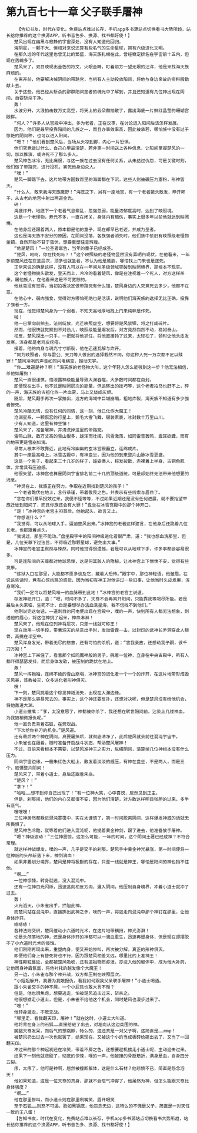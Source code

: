 # 第九百七十一章 父子联手屠神
        【告知书友，时代在变化，免费站点难以长存，手机app多书源站点切换看书大势所趋，站长给你推荐的这个换源APP，听书音色多、换源、找书都好使！】
       楚风出现在幽黑与寂静的宇宙深处，没有人知道他回归。
       海阴星，一颗不大、但相对来说还算有些名气的生命星球，拥有六级进化文明。
       在那久远的年代这里也曾无比的繁盛，海天族扎根在此，曾经稳定排名在宇宙前十五内，但现在落魄多了。
       楚风来了，双目映现出金色的符文，火眼金睛，盯着前方一望无垠的汪洋，他是来找海天族麻烦的。
       在离开前，他要解决掉阴间的带路党，当初有人主动投效阳间，将他与身边亲故的资料殷勤献上去。
       关于这些，他已经从斩杀的那群阳间圣者的魂光中了解到，并且还知道有几位神出现在阴间，自要斩杀干净。
       轰！
       水波分开，大浪拍击数万丈高空，将天上的云朵都拍散了，露出海底一片鲜红晶莹的珊瑚宫殿群。
       “何人？”许多人从宫殿中冲出，多为老者，正在议事，在讨论进入阳间后该怎样发展。
       因为，他们是最早投靠阳间的几族之一，而且办事效率高，因此被承若，哪怕族中没有过于惊艳的阴间种，也可以进入阳间。
       “嗯？！”他们看到楚风后，当场从头凉到脚，内心一片恐惧。
       他们究竟做过什么，自己心里最清楚，若非第一时间送上各种信息，让阳间掌握楚风的一切，加以推演，或许死不了那么多人。
       楚风神色冰冷，无比痛恨，与这一族在过去没有任何关系，从未结过仇怨，可是关键时刻，他们做了带路党，进行投机，害死他身边众人。
       “噗！”
       楚风一脚踏下去，这片地带方圆数百里的海面都在下沉，这些人则被碾压为齑粉，形神皆灭。
       “什么人，敢来我海天族撒野！”海底之下，另有一座地宫，有一个老者披头散发，睁开眸子，从古老的地宫中射出两道金光。
       砰！
       海底炸开，地底下一个老者气息紊乱，忽强忽弱，能量浓郁度高时，达到了映照境。
       这是一个老怪物，寿元不多，一直在闭关，身体内有暗伤，事实上很多年以前他就达到映照境。
       在他身后还跟着两人，原本都是他的童子，现在却早已老迈，并成为圣者。
       这也是海天族不安分的原因，在阴间没落，各族强者消失时，他们族中依旧有映照级老怪物坐镇，自然开始不甘于蛰伏，想要重塑往昔辉煌。
       “他是楚风！”一位圣者禀告，当年的童子已经成圣。
       “楚风，呵呵，你在找死吗？！”这个映照级的老怪物显然没有弄明白现状，在他看来，一年多前楚风还在亚圣层次，顶多也就圣者，不认为他是威胁，哪怕找上门来也是送死。
       正常来说的确是这样，没有人可以在一年间从圣级领域突破到映照境界，那根本不现实。
       这个老怪物披头散发，登天而上，冷冷的看着楚风，像是在注视着一个死人，对方这样杀来，屠他族人，在他看来这是不可宽恕的。
       他丝毫没有觉得，当初拍板决定做带路党有什么错，楚风身边的人究竟死去多少，他都不在意。
       在他心中，弱肉强食，觉得对方哪怕死绝也是活该，说明他们海天族的选择无比正确，投靠了强者一方。
       现在，他觉得楚风身为一个弱者，不知天高地厚地找上门来纯粹是作死。
       啪！
       他一巴掌向前拍去，法则绽放，光芒映照虚空，想要将楚风禁锢，将之打成碎片。
       然而，他很快就觉察到不对劲儿，映照级能量爆发后，对方竟然岿然不动，稳如泰山。
       相反，楚风探出一只手，一把就将他抓住，将他直接拎了过来，太轻松了，顿时让他头皮发发寒，浑身都是老鸡皮疙瘩。
       接着，他的肉身与魂光寸寸断裂，他在迅速瓦解与炸开。
       “同为映照者，你与雷公、天刀等人做出的选择截然不同，你这种人死一万次都不足以赎罪！”楚风冷冽的声音如同闪电横空，撼动天宇。
       “你……难道是神？啊！”海天族的老怪物大叫，这个年轻人怎么能强到这一步？他无法相信，杀他如屠狗！
       楚风一直很谨慎，怕泄露神级能量导致大渊吞噬，大多数时间都在自封。
       即便现在出手，也不过是映照层次的能量，但运转出的技巧等，这个老者拍马也赶不上，砰的一声，海天族的古祖化作一片血雾，马上又烧成灰烬。
       随后，楚风翻手再次一掌拍出，远方的海域中巨城崩塌，祖地炸裂，海天族不知道有多少强者惨死。
       楚风冷酷无情，没有任何的同情，这一刻，他已化作大魔王！
       沧澜星系，一颗恢宏的行星上，鹅毛大雪飞舞，银装素裹，冰封数十万里山川。
       少有人知道，这里有神坐镇！
       楚风来了，准备屠神，并清洗掉这里的带路党。
       雷鸣山脉，数万丈高的雪山很多，雄浑而壮阔，风雪激荡，如同雷音轰鸣，震耳欲聋，而有的地带更是雪崩如海。
       寻常人根本不敢靠近，此地有冷幽幽的玄冰宫殿矗立，连绵成片。
       其中一座最高峰上，冰雪古殿中，有神盘坐，因为他的到来整片山脉冰雪更盛。
       这是一个男子，看起来三十几岁的样子，雄姿慑人，棕发披散，赤裸着上半身，古铜色肌体，非常具有压迫感。
       他很失望，冰神宫也算是阴间宇宙排名前二十几的顶级道统，可是却始终无法带来他想要的消息。
       “神灵在上，我族正在努力，争取在近期找到楚风的孩子！”
       一个老者跪伏在地上，言行恭谨，带着敬畏之色，并表示有些线索与眉目了。
       “念在你们最早投效过来，我便不怪等等，不过如果近期还是没有任何进展，就不要指望举族迁徙到阳间了，而且你族还会有大罪！”盘坐在冰雪宫殿中的那个神开口。
       “是！”冰神宫的老宫主叩首后，他抬起头，欲言又止。
       “你想说什么？”
       “我觉得，可以从地球入手，逼迫楚风出来。”冰神宫的老者这样建言，在他身后还跪着几位长老，也都跟着点头。
       “我说过，那里不能动。”盘坐殿宇中的阳间神级进化者很严肃，道：“我也想血洗那里，但是，几位天尊下过法旨，不得临近那颗星球，避免出大事。”
       冰神宫的老宫主默然与悚然，同时他觉得很遗憾，若是可以从地球下手，许多事都会容易很多。
       可是连阳间的天尊都对地球忌惮，这是何其骇人的隐秘，让冰神宫上下惴惴不安，觉得有些发瘆。
       “炼狱入口在那里，大能都不愿多谈及它，藏着大恐怖。”殿宇中，那位神轻语，他皱眉，在说这些话时，竟有心惊肉跳的感觉，因为当初有神王对他讲过一些旧事，让他当时头皮发麻，浑身寒冷。
       “我们一定可以将楚风唯一的血脉带到此地！”冰神宫的老宫主说道。
       棕发神祇开口，道：“嗯，时间不多了，天尊不会再离开阳间，只能靠我等竭尽所能。若是最后关头来临，生死不计，自是要想尽办法血洗星海，我不信找不到他们。”
       他刚说完这句话，一道刺目的闪电便出现在宫殿中，噗的一声，快到所有人都无法想象，刺透他的眉心，将这位神挑了起来，神血淋淋！
       楚风来了，他现在位列神将层次，只差一线就可称王！
       现在动用一切手段，带着滔天的杀意出手时，发动雷霆一击，以封印的武神长矛洞穿此人额骨，高挑在半空中。
       楚风浑身发光，带着无尽的怒意，还有可怕的杀机，道：“害我亲故，还想动我子嗣，该千刀万剐！”
       冰神宫上下呆住了，看着那个如同魔神般的男子，挑着一位神，立身在中央古殿中，所有人都吓得瑟瑟发抖，而后身体发软，被压制的跪伏在地上。
       轰！
       楚风一挥袍袖，连绵不绝的雪山崩塌，冰神宫的进化者一个一个的炸开，在这片地带形成毁灭风暴，该教被灭，众多进化者形神俱灭。
       嗖！
       下一刻，楚风挑着这个棕发神祇消失，出现在大渊边缘。
       神不是那么容易死去的，事实上，这个神还要反扑，还想对决呢，但是楚风没有给他机会，将他轰进大渊。
       小道士撇嘴：“爹，太没意思了，神都被你杀了，我还想在转世阳间前，沾染上几缕神血，为我娘稍微报仇呢。”
       他一直负责背着石狐，在旁观战。
       “下次给你补刀的机会。”楚风道。
       还有最后两个神在阴间，真要屠掉后，就彻底清净了，此后楚风就会前往混沌宇宙中。
       小朱雀也在跟着，随时准备开启战斗状态，帮助楚风屠神！
       不过，目前来看根本不需要，以楚风准神王之实力，纵横阴间，清算掉几位神根本没有什么压力。
       阴间宇宙边缘，一艘朱红色大船上，散发着淡淡的威压，有神在盘坐，不是两人，而是三个，威慑整片阴间！
       楚风来了，带着小道士，身后还跟着朱焱。
       “楚风？！”
       “拿下！”
       “哈哈……想不到你自己出现了！”有一位神大笑，心中喜悦，居然见到正主。
       但是，刹那间，他们的内心又都很不安，因为他们清楚，对方敢这样明目张胆的过来，多半有底气。
       嗖嗖嗖！
       三位神居然都躲进混沌雾霭中，实在太谨慎了，第一时间脱离阴间，这样爆发神威的话就无所畏惧了。
       楚风神色冷酷，就等着他们进入混沌呢，他提着黄金神剑，跟了进去，他准备放手屠神。
       “嗯？神级波动！”三位神震惊，这怎么可能，一年的时间，这个阴间土著已经成神？不符合常理。
       就这样神战爆发，噗的一声，几乎是交手的刹那，楚风手中黄金神光暴涨，第一时间便将一位神祇的头颅斩落下来，神剑滴血！
       如果非要划分境界，楚风是神将极巅的存在，只差一线就是神王，哪怕是阳间的神也挡不住他。
       “啊……”
       一位神惊悚，转身就逃，没入混沌中。
       还有一位神目光闪烁，迅速逃向相反方向，遁入阴间，他压制自身境界，冲着小道士就冲了过去。
       轰！
       火光滔天，小朱雀出手，拦阻此神。
       而楚风站在混沌中，直接掷出武神之矛，噗的一声，将逃走向混沌中那个神钉在那里，让他身体炸开。
       哧哧哧！
       各种法则交织，楚风催动小六道时光术，在这片地带横扫，神光澎湃！
       论是头颅落地的神，还是身体炸开的神都可以一滴血重生，迅速再塑身体，但是现在却摆脱不了小六道时光术的侵蚀。
       他们刚刚再现出来，重塑肉身，便又开始惨叫，再次被分解，真正的形神俱灭。
       即便他们身上有替死符也不行，因为跟楚风相差太远，哪里比的上准神王！
       神性颗粒蔓延，全都被楚风吸收，还有道祖物质弥漫，亦没入他的躯体中，成为他大补药，让他周身神霞氤氲，将他衬托的越发像个大魔王！
       另一边，小朱雀与那个神开战，双方都压制在映照层次。
       “小姐姐躲开，我要为我娘报仇，看我如何跟我父亲联手屠神！”小道士喝道。
       跟小朱雀交手的神不屑，一个小屁孩也敢大言不惭？
       但是，他也很焦虑，想要逃走，怕被楚风追击过来，斩杀之。
       他很想掳走小道士，但是，小朱雀不给他这个机会，同时楚风也漫步过来了。
       “嗖！”
       他转身遁走，不敢恋战。
       “哪里走，看我翻天印，屠神！”就在这时，小道士大叫道。
       他将背在身上的石狐……直接给砸了出去，对准向从这边突围的神。
       瘸腿天尊发呆，而后气的想跳脚，特么的，这还真是一对父子啊，这简直是……mmp！
       被楚风扔出过去一次也就罢了，结果现在，又被这个小的当成板砖给砸出去了，又当了一回翻天印。
       冲过来的那个神起初还在冷笑，带着不屑之色，还想要趁机掳走小道士呢，主动迎击过来。
       结果下一刻他就悲剧了，彻底的惊悚，噗的一声，他被撞的骨断筋折，满身是血，自身四分五裂。
       疼，太疼了，他可是神啊，居然被撞断躯体，这是什么石材？他悲愤不已，简直是怨念滔天！
       他如果知道，这是一位天尊的真身，那就不会怨气冲霄了，他虽然为神，但怎么能跟天尊比身体强度？
       “啊……”
       他在那里惨叫，而小道士则在那里咧嘴笑，眉开眼笑
       至于石狐……则怒不可遏，脸如黑锅底，他怨念无边，这特么的不愧是父子，简直是一对天性一致的王八蛋！
       【告知书友，时代在变化，免费站点难以长存，手机app多书源站点切换看书大势所趋，站长给你推荐的这个换源APP，听书音色多、换源、找书都好使！】